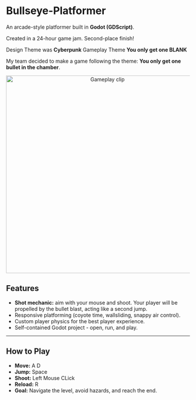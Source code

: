 # Bullseye-Platformer

An arcade-style platformer built in **Godot (GDScript)**.

Created in a 24-hour game jam. Second-place finish!

Design Theme was **Cyberpunk**
Gameplay Theme **You only get one BLANK**

My team decided to make a game following the theme: **You only get one bullet in the chamber**.

<p align="center">
  <a href="https://github.com/user-attachments/assets/e3734b4d-8048-4c48-99f3-e2cbd9960b15">
    <img src="https://github.com/user-attachments/assets/e3734b4d-8048-4c48-99f3-e2cbd9960b15" alt="Gameplay clip" width="540">
  </a>
</p>

## Features
- **Shot mechanic:** aim with your mouse and shoot. Your player will be propelled by the bullet blast, acting like a second jump.
- Responsive platforming (coyote time, wallsliding, snappy air control).
- Custom player physics for the best player experience.
- Self-contained Godot project - open, run, and play.

---

## How to Play
- **Move:** A D
- **Jump:** Space
- **Shoot:** Left Mouse CLick
- **Reload:** R
- **Goal:** Navigate the level, avoid hazards, and reach the end.
